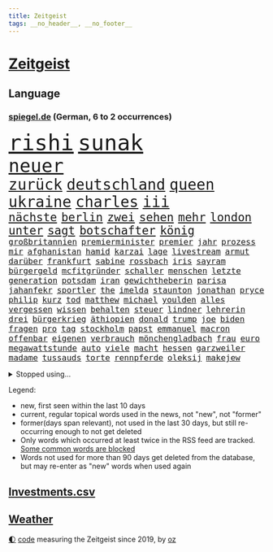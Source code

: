 ```yaml
---
title: Zeitgeist
tags: __no_header__, __no_footer__
---
```


# [Zeitgeist](https://oliz.io/zeitgeist/)

## Language

<h3><a href="https://www.spiegel.de" target="_blank">spiegel.de</a> (German, 6 to 2 occurrences)</h3>
<p style="font-family:monospace">
<span style="font-size:32pt"><a href="news_links.html#rishi" class="current">rishi</a></span>
<span style="font-size:32pt"><a href="news_links.html#sunak" class="current">sunak</a></span>
<br>
<span style="font-size:27pt"><a href="news_links.html#neuer" class="current">neuer</a></span>
<br>
<span style="font-size:22pt"><a href="news_links.html#zurück" class="current">zurück</a></span>
<span style="font-size:22pt"><a href="news_links.html#deutschland" class="current">deutschland</a></span>
<span style="font-size:22pt"><a href="news_links.html#queen" class="current">queen</a></span>
<span style="font-size:22pt"><a href="news_links.html#ukraine" class="current">ukraine</a></span>
<span style="font-size:22pt"><a href="news_links.html#charles" class="current">charles</a></span>
<span style="font-size:22pt"><a href="news_links.html#iii" class="current">iii</a></span>
<br>
<span style="font-size:17pt"><a href="news_links.html#nächste" class="current">nächste</a></span>
<span style="font-size:17pt"><a href="news_links.html#berlin" class="current">berlin</a></span>
<span style="font-size:17pt"><a href="news_links.html#zwei" class="current">zwei</a></span>
<span style="font-size:17pt"><a href="news_links.html#sehen" class="current">sehen</a></span>
<span style="font-size:17pt"><a href="news_links.html#mehr" class="current">mehr</a></span>
<span style="font-size:17pt"><a href="news_links.html#london" class="current">london</a></span>
<span style="font-size:17pt"><a href="news_links.html#unter" class="current">unter</a></span>
<span style="font-size:17pt"><a href="news_links.html#sagt" class="current">sagt</a></span>
<span style="font-size:17pt"><a href="news_links.html#botschafter" class="current">botschafter</a></span>
<span style="font-size:17pt"><a href="news_links.html#könig" class="current">könig</a></span>
<br>
<span style="font-size:12pt"><a href="news_links.html#großbritannien" class="current">großbritannien</a></span>
<span style="font-size:12pt"><a href="news_links.html#premierminister" class="current">premierminister</a></span>
<span style="font-size:12pt"><a href="news_links.html#premier" class="current">premier</a></span>
<span style="font-size:12pt"><a href="news_links.html#jahr" class="current">jahr</a></span>
<span style="font-size:12pt"><a href="news_links.html#prozess" class="current">prozess</a></span>
<span style="font-size:12pt"><a href="news_links.html#mir" class="current">mir</a></span>
<span style="font-size:12pt"><a href="news_links.html#afghanistan" class="current">afghanistan</a></span>
<span style="font-size:12pt"><a href="news_links.html#hamid" class="new">hamid</a></span>
<span style="font-size:12pt"><a href="news_links.html#karzai" class="new">karzai</a></span>
<span style="font-size:12pt"><a href="news_links.html#lage" class="current">lage</a></span>
<span style="font-size:12pt"><a href="news_links.html#livestream" class="current">livestream</a></span>
<span style="font-size:12pt"><a href="news_links.html#armut" class="current">armut</a></span>
<span style="font-size:12pt"><a href="news_links.html#darüber" class="current">darüber</a></span>
<span style="font-size:12pt"><a href="news_links.html#frankfurt" class="current">frankfurt</a></span>
<span style="font-size:12pt"><a href="news_links.html#sabine" class="current">sabine</a></span>
<span style="font-size:12pt"><a href="news_links.html#rossbach" class="current">rossbach</a></span>
<span style="font-size:12pt"><a href="news_links.html#iris" class="current">iris</a></span>
<span style="font-size:12pt"><a href="news_links.html#sayram" class="new">sayram</a></span>
<span style="font-size:12pt"><a href="news_links.html#bürgergeld" class="current">bürgergeld</a></span>
<span style="font-size:12pt"><a href="news_links.html#mcfitgründer" class="new">mcfitgründer</a></span>
<span style="font-size:12pt"><a href="news_links.html#schaller" class="new">schaller</a></span>
<span style="font-size:12pt"><a href="news_links.html#menschen" class="current">menschen</a></span>
<span style="font-size:12pt"><a href="news_links.html#letzte" class="current">letzte</a></span>
<span style="font-size:12pt"><a href="news_links.html#generation" class="current">generation</a></span>
<span style="font-size:12pt"><a href="news_links.html#potsdam" class="current">potsdam</a></span>
<span style="font-size:12pt"><a href="news_links.html#iran" class="current">iran</a></span>
<span style="font-size:12pt"><a href="news_links.html#gewichtheberin" class="new">gewichtheberin</a></span>
<span style="font-size:12pt"><a href="news_links.html#parisa" class="new">parisa</a></span>
<span style="font-size:12pt"><a href="news_links.html#jahanfekr" class="new">jahanfekr</a></span>
<span style="font-size:12pt"><a href="news_links.html#sportler" class="current">sportler</a></span>
<span style="font-size:12pt"><a href="news_links.html#the" class="current">the</a></span>
<span style="font-size:12pt"><a href="news_links.html#imelda" class="new">imelda</a></span>
<span style="font-size:12pt"><a href="news_links.html#staunton" class="new">staunton</a></span>
<span style="font-size:12pt"><a href="news_links.html#jonathan" class="new">jonathan</a></span>
<span style="font-size:12pt"><a href="news_links.html#pryce" class="new">pryce</a></span>
<span style="font-size:12pt"><a href="news_links.html#philip" class="new">philip</a></span>
<span style="font-size:12pt"><a href="news_links.html#kurz" class="current">kurz</a></span>
<span style="font-size:12pt"><a href="news_links.html#tod" class="current">tod</a></span>
<span style="font-size:12pt"><a href="news_links.html#matthew" class="current">matthew</a></span>
<span style="font-size:12pt"><a href="news_links.html#michael" class="current">michael</a></span>
<span style="font-size:12pt"><a href="news_links.html#youlden" class="new">youlden</a></span>
<span style="font-size:12pt"><a href="news_links.html#alles" class="current">alles</a></span>
<span style="font-size:12pt"><a href="news_links.html#vergessen" class="current">vergessen</a></span>
<span style="font-size:12pt"><a href="news_links.html#wissen" class="current">wissen</a></span>
<span style="font-size:12pt"><a href="news_links.html#behalten" class="current">behalten</a></span>
<span style="font-size:12pt"><a href="news_links.html#steuer" class="current">steuer</a></span>
<span style="font-size:12pt"><a href="news_links.html#lindner" class="current">lindner</a></span>
<span style="font-size:12pt"><a href="news_links.html#lehrerin" class="current">lehrerin</a></span>
<span style="font-size:12pt"><a href="news_links.html#drei" class="current">drei</a></span>
<span style="font-size:12pt"><a href="news_links.html#bürgerkrieg" class="current">bürgerkrieg</a></span>
<span style="font-size:12pt"><a href="news_links.html#äthiopien" class="current">äthiopien</a></span>
<span style="font-size:12pt"><a href="news_links.html#donald" class="current">donald</a></span>
<span style="font-size:12pt"><a href="news_links.html#trump" class="current">trump</a></span>
<span style="font-size:12pt"><a href="news_links.html#joe" class="current">joe</a></span>
<span style="font-size:12pt"><a href="news_links.html#biden" class="current">biden</a></span>
<span style="font-size:12pt"><a href="news_links.html#fragen" class="current">fragen</a></span>
<span style="font-size:12pt"><a href="news_links.html#pro" class="current">pro</a></span>
<span style="font-size:12pt"><a href="news_links.html#tag" class="current">tag</a></span>
<span style="font-size:12pt"><a href="news_links.html#stockholm" class="current">stockholm</a></span>
<span style="font-size:12pt"><a href="news_links.html#papst" class="current">papst</a></span>
<span style="font-size:12pt"><a href="news_links.html#emmanuel" class="current">emmanuel</a></span>
<span style="font-size:12pt"><a href="news_links.html#macron" class="current">macron</a></span>
<span style="font-size:12pt"><a href="news_links.html#offenbar" class="current">offenbar</a></span>
<span style="font-size:12pt"><a href="news_links.html#eigenen" class="current">eigenen</a></span>
<span style="font-size:12pt"><a href="news_links.html#verbrauch" class="current">verbrauch</a></span>
<span style="font-size:12pt"><a href="news_links.html#mönchengladbach" class="current">mönchengladbach</a></span>
<span style="font-size:12pt"><a href="news_links.html#frau" class="current">frau</a></span>
<span style="font-size:12pt"><a href="news_links.html#euro" class="current">euro</a></span>
<span style="font-size:12pt"><a href="news_links.html#megawattstunde" class="current">megawattstunde</a></span>
<span style="font-size:12pt"><a href="news_links.html#auto" class="current">auto</a></span>
<span style="font-size:12pt"><a href="news_links.html#viele" class="current">viele</a></span>
<span style="font-size:12pt"><a href="news_links.html#macht" class="current">macht</a></span>
<span style="font-size:12pt"><a href="news_links.html#hessen" class="current">hessen</a></span>
<span style="font-size:12pt"><a href="news_links.html#garzweiler" class="new">garzweiler</a></span>
<span style="font-size:12pt"><a href="news_links.html#madame" class="current">madame</a></span>
<span style="font-size:12pt"><a href="news_links.html#tussauds" class="new">tussauds</a></span>
<span style="font-size:12pt"><a href="news_links.html#torte" class="current">torte</a></span>
<span style="font-size:12pt"><a href="news_links.html#rennpferde" class="new">rennpferde</a></span>
<span style="font-size:12pt"><a href="news_links.html#oleksij" class="current">oleksij</a></span>
<span style="font-size:12pt"><a href="news_links.html#makejew" class="current">makejew</a></span>
</p>
<details>
<summary>Stopped using...</summary>
<p class="former" style="font-size:12pt">
netzwerken(733) scheinen(733) aktien(732) amerikanische(731) summe(731) 37(730) awards(730) feierte(730) galt(730) gerechtigkeit(730) phase(730) umfeld(730) richten(729) untersuchungshaft(729) verlust(729) 400(728) anderes(728) ausgesprochen(728) beobachtet(728) brexit(728) diskussion(728) legendären(728) sachsenanhalt(728) vermögen(728) zahlreichen(728) 2000(727) becker(727) bildern(727) enorm(727) fort(727) klimaneutral(727) landesregierung(727) lobt(727) persönliche(727) schatten(727) spdpolitikerin(727) verdachts(727) weshalb(727) bloß(726) fließt(726) flugzeuge(726) konzerne(726) pflege(726) rechtsextremismus(726) ans(725) asche(725) botschaft(725) demonstriert(725) dreimal(725) erfolgreiche(725) gereist(725) hubschrauber(725) impfung(725) infektion(725) internationaler(725) investoren(725) name(725) rettungskräfte(725) spätestens(725) brandenburg(724) einziehen(724) gefährlicher(724) hinterher(724) maß(724) märchen(724) paul(724) ungarns(724) wehren(724) bekanntesten(723) bot(723) eingereicht(723) freien(723) gebrochen(723) gestoßen(723) höchststand(723) radsport(723) richtige(723) schnelltests(723) wechseln(723) wünschen(723) zuversicht(723) amsterdam(722) berichte(722) einstigen(722) endspiel(722) ersetzen(722) smith(722) trennung(722) umweltministerin(722) abgehört(721) altes(721) cartoons(721) julian(721) körperverletzung(721) nahen(721) schwangere(721) untersuchen(721) verdächtigt(721) verpassen(721) wolle(721) 130(720) bekämpfen(720) beschließen(720) dringend(720) premiere(720) staats(720) tokio(720) ton(720) weitergegeben(720) werke(720) 3000(719) amerikanischen(719) eskalieren(719) gegenteil(719) mathias(719) symptome(719) unbedingt(719) verbieten(719) berät(718) gehandelt(718) gesundheitlichen(718) mitteln(718) teenager(718) fußballprofi(717) nominiert(717) anschließend(716) verbessert(716) gewinner(715) historischen(715) homeoffice(715) trainiert(715) wochenlang(715) gerechnet(714) kostet(714) verstößt(714) verteidigen(714) bad(713) gabriel(713) kryptowährung(713) verlauf(713) weite(713) echten(712) tennis(712) heil(711) schnitt(711) sehnsucht(711) demokratische(710) erderwärmung(710) pflegekräfte(710) genehmigung(709) rechtzeitig(709) ereignisse(708) lernt(708) spaß(708) bob(707) sachsens(707) spanische(707) tennisprofi(707) verwickelt(707) meines(706) müsste(706) strengen(706) kindes(705) schockiert(705) auflagen(703) februar(703) zogen(703) änderungen(703) kokain(702) ringen(702) apps(701) wendet(701) abstieg(700) automatisch(699) schrecken(699) top(697) halbe(696) insolvenz(696) erstochen(694) saintgermain(694) rang(693) finanzielle(692) startete(692) tisch(691) schwung(690) sarah(689) kleinkind(688) jurist(686) staatlichen(685) sogenannten(682) zeitung(682) impfpflicht(680) erfolgreichen(679) athletinnen(678) annäherung(674) gesetzlichen(672) aktionen(666) ungewöhnlichen(666) quadratmeter(665) reihen(664) last(658) zusätzliche(656) ärmelkanal(656) einfache(652) motivation(643) heidelberg(642) londons(642) berichtete(638) dankt(638) umbau(626) iv(622) verleumdung(609) ausstellung(600) nationalpark(598) 5000(595) verlusten(591) neuanfang(587) fluggesellschaft(582) todesursache(573) elfjährigen(567) ausländischen(566) strebt(565) erschoss(563) reue(556) zusammengebrochen(556) abgestürzt(546) fonds(541) 250(536) werte(536) erschüttern(528) fußballnationalmannschaft(525) statistik(523) japanischen(519) komme(519) reichtum(519) lediglich(514) holz(511) waldbrände(499) felix(494) gefilmt(494) aachen(490) gesichtet(484) argument(483) bezichtigt(479) kleidung(472) belastung(470) fotografen(469) terroranschlag(469) staatschefs(468) hollywoodstar(466) parteispitze(466) morgens(463) erlag(462) liebt(459) grundsätzlich(458) australischen(452) partnerschaft(451) britisches(450) auszeit(448) britney(448) spears(448) rechtens(444) bedankt(442) beides(441) wandte(440) technischen(437) vorliegen(433) wellen(426) erweisen(425) höchstwert(423) umkämpften(416) jahrzehnt(410) löschen(409) erhofft(406) funktionen(406) vorhang(404) scholz'(403) zurückziehen(400) landwirte(398) moderner(398) gewohnt(397) lutz(393) agiert(392) verbündeten(392) world(392) operationen(389) minderheiten(387) getöteten(386) gewandt(384) royals(384) angeschlossen(378) ostdeutschen(376) radikalen(376) wertet(376) arten(374) infektionsschutzgesetz(374) bekräftigt(371) kremlsprecher(371) schränkt(370) abhängigkeit(369) exportiert(368) krankenkassen(364) vorsitz(364) abkommen(363) vermitteln(362) gedrängt(357) siebten(356) kälte(350) leise(350) rotterdam(350) argumenten(349) plastikmüll(349) eingefroren(346) shanghai(346) ansicht(345) scherz(345) magazin(343) perspektive(343) booster(342) benutzt(339) hals(339) sekunde(333) bekannteste(331) eindringlichen(325) kürzer(325) schienen(320) technischer(319) stürzten(316) gestiegene(315) pech(315) otto(314) laura(313) beteiligte(312) bundesfinanzminister(310) waffenruhe(310) unogeneralsekretär(309) auseinandersetzungen(308) wmteilnahme(305) menschenrechtslage(304) erwiesen(302) explodieren(301) lehrerinnen(301) überlebten(296) altkanzler(295) unterzeichnen(292) arbeitsminister(290) gottesdienst(290) gedenkt(288) möchten(288) bundesinnenministerin(287) bafög(286) jeweils(284) oscars(284) bredouille(282) gefechte(281) heikel(281) ersatz(279) betrachtet(278) systematisch(278) bijan(277) djirsarai(277) wahnsinn(277) match(272) 2500(271) juristischen(270) lemke(268) steffi(268) städtetag(268) verringern(268) zahlreicher(268) pelé(267) ausgeschieden(263) geschenk(261) kümmert(261) wandern(260) geklagt(259) getragen(257) teppich(254) vergleichsweise(253) krankheiten(251) royal(251) afrikanischen(248) braut(248) klingen(248) wiederum(248) filmemacher(245) strände(245) cyberattacken(244) 49(242) einmalige(238) verwaltung(238) mut(237) pausen(236) gestrandet(235) behauptete(234) kylian(234) mbappé(234) transparenz(233) beckham(232) norwegischer(231) 1982(229) schlägen(228) we(228) samt(227) bürokratie(226) leak(226) 17jährige(225) begleiten(225) aufhebung(223) sklaverei(220) neunten(219) jennifer(218) schwarzmeerflotte(218) eukommissionspräsidentin(217) gegendemonstranten(217) initiative(217) südamerika(217) kanzlerpartei(213) drohten(212) stopfen(212) arbeitszeit(211) ausweitung(210) verbrauchern(210) maskendeals(209) örtlichen(209) mobil(208) erdöl(207) kurse(207) sicherheitsinteressen(207) sondervermögen(207) lebe(206) mutige(206) baustelle(205) messerangriff(205) geforderten(204) heben(204) instrumentalisiert(204) applaus(203) marathon(203) söhne(203) verliehen(203) anpassung(199) niedergestochen(199) starkregen(198) ukrainekrieges(198) belgrad(197) ständige(197) typ(197) 25jähriger(195) dylan(195) embargo(195) institutionen(195) verteidigte(195) oligarch(193) bombardierung(192) geschäftsleute(192) villen(192) gelassenheit(190) beispiele(189) kadaver(188) bewertung(187) house(186) slowenien(186) talent(186) kalt(185) tegernsee(185) begrenzt(183) bestreiten(183) herrschte(182) verweis(182) aufkommt(181) auslösen(181) bezeichnen(180) energieminister(180) 48(179) aufgeführt(179) erfordert(179) kriegsführung(179) beschuldigen(178) erhalt(178) motto(177) basketballer(176) landwirt(176) wall(176) irrtümer(175) registrierte(175) speichern(175) zusätzlich(175) finanzchef(174) beigelegt(173) germania(171) lauterbachs(171) mandat(171) impfkommission(170) markiert(170) täters(170) aserbaidschan(169) butscha(169) gewalttaten(169) vergewaltigungen(169) behoben(168) bafögreform(167) bußgeld(167) toxische(166) besetzen(165) islamist(165) steuersenkung(165) warteten(165) pelosi(164) bebt(162) menschenhandel(162) billigen(161) iserlohn(161) joker(161) morden(161) besuchte(160) milliardenhöhe(160) taifun(160) jahrhundertflut(159) mars(159) punks(159) iaea(158) nagelsmann(157) dieb(156) gekürzt(156) umstände(155) empfinden(154) pogba(154) explodierenden(152) ringtausch(152) falscher(151) geladenen(151) mischung(151) würdigt(151) zentrale(150) 84(149) tennisprofis(149) lesung(148) stiehlt(148) verbliebenen(148) hindernisse(147) nachnamen(147) schrecklich(147) skulpturen(146) ac(145) bäcker(145) herausgekommen(145) isoliert(145) mobbing(145) zusammenkunft(145) 14jährigen(143) carlo(143) droge(143) mordfall(142) basketball(141) volksfest(140) demselben(139) dubiose(139) ifoumfrage(139) bedingung(138) billigticket(138) dinner(138) europameister(138) prüfer(138) verhaftungen(138) computer(137) homosexuellen(137) massivem(137) objekte(137) rügen(137) öllieferungen(137) brennende(136) privathaushalten(136) sylt(136) waggons(136) jeanluc(135) verwenden(135) anwesen(134) ausgezahlt(134) besitzt(134) budget(134) diskriminiert(134) 16jährigen(133) angeschlagenen(133) brennen(133) mexikaner(133) heimem(132) 110(130) anzeige(130) dividende(130) schiene(130) lidl(129) potenzial(129) chefs(128) klimaschädlichen(127) provider(127) abertausende(126) bedarf(126) hing(126) oberkörper(126) einreichen(125) ausgesucht(124) einrichtungsbezogene(124) olympiaaus(124) unantastbar(124) aufsichtsratschef(122) auswerten(122) erfinden(122) jugendlicher(122) rammte(122) verdiente(122) erdoğans(121) konservativer(121) tschechischen(121) zusammengekommen(121) bluff(120) eingeholt(120) neunjährige(120) republikanischer(120) risikofaktoren(120) yorks(120) frauenteam(119) mitarbeitende(119) botschafterin(117) disney+(117) schweine(117) beirut(116) galten(116) luka(116) zurückzuführen(116) blöße(115) defekt(115) gerungen(115) mitgliederversammlung(115) ruben(115) sebastián(115) henry(114) kaputte(114) nostalgie(114) regenbogenflagge(114) schmetterlinge(114) bestellte(113) verfügen(113) anlauf(112) bestimmter(112) margot(112) notaufnahme(112) lachen(111) senegal(111) speicherung(111) freibad(110) gleiche(110) regionalen(110) shakira(110) tiktokvideos(110) neuseelands(109) achtjähriger(108) christlichen(108) olympischen(107) zweijährigen(107) arbeiteten(106) gouverneurin(106) unschuld(106) bergung(105) mitgeteilt(105) älter(105) angepasst(104) baku(104) fotografinnen(104) großartige(102) platziert(102) usmedien(102) vorantreiben(102) ankündigungen(101) gottschalk(101) raketenwerfer(101) stutthof(101) albanien(100) bildungsministerium(100) gegenstand(100) kzsekretärin(100) terrormiliz(100) begeht(99) demenz(99) rassismusvorwürfe(99) trainingslager(98) wirtschaftsleistung(98) braun(97) pflegeheimen(97) gasversorgers(96) zinserhöhungen(96) abschwung(95) eingeweiht(95) profiteure(95) tierquälerei(95) angelegte(94) fdpjustizminister(94) forever(94) freizeit(94) kartellrecht(94) trans(94) british(93) phantom(93) ungleicher(93) android(92) ausgebeutet(92) beleuchtet(92) oper(92) personalie(92) überdenken(92) durchsuchung(91) geht's(91) helmut(91) kohls(91) olympiasieger(91) portugals(91) ratschläge(91) regelt(91) sportgrafik(91) umkämpfte(91) verspottet(91) weiterlaufen(91) wertschöpfung(91) abgefedert(90) artillerie(90) bleibe(90) kontroversen(90) marode(90) rettungsaktion(90) übergewinne(90) abgaben(89) aufstockung(89) festgenommene(89) indizien(89) problematischen(89) quelle(89) stationen(89) dummheit(88) minenräumer(88) niedrigsten(88) staatenbund(88) üppig(88) einleiten(87) gleichauf(87) hauptsache(87) streikt(87) unvorstellbar(87) usrepublikaner(87) würdigte(87) gefechten(86) hilfskräfte(86) ligarekord(86) abheben(85) usmilitär(85) flasche(84) gasfirma(84) gedämmt(84) hacktivisten(84) laufzeitverlängerungen(84) legal(84) 2040(83) anreiz(83) hehl(83) nichtbinäre(83) 22jährigen(82) grundstück(82) mordete(82) regenbogen(82) stadtwerke(82) verpflichten(82) wiedersehen(82) woody(82) erschossenen(81) konfisziert(81) louisiana(81) pflaster(81) spreche(81) ubahnen(81) 151(80) abgebaut(80) bestechung(80) bucht(80) hunderttausender(80) may(80) medizinische(80) staatshilfe(80) erneuerbarer(79) kreativ(79) schwede(79) usraumfahrtbehörde(79) ebikes(78) hartz(78) heizungen(78) klärung(78) leichenteile(78) stahl(78) verdächtigem(78) verstaatlichen(78) diess(77) erwarte(77) flüssiggasterminal(77) niedrigeren(77) schusswaffe(77) fdpgeneralsekretär(76) juri(76) kohlekraftwerk(76) siedelt(76) vergleicht(76) achter(75) branchenverband(75) elektrolkw(75) eurecht(75) gewisse(75) shinzo(75) taxonomie(75) angehoben(74) fpö(74) gebete(74) kostspielig(74) neueste(74) quasare(74) ringe(74) unterstrich(74) baubranche(73) gletscherbruch(73) installieren(73) münden(73) schrumpfenden(73) unterkünfte(73) korn(72) kürzungen(72) webb(72) weltraumteleskop(72) abteilung(71) challenge(71) freundes(71) gestresst(71) knast(71) leitzins(71) sarg(71) 62jähriger(70) angekündigten(70) aussteigen(70) gab's(70) gefangener(70) gehenden(70) klimafreundlich(70) marktmacht(70) motorradfahrer(70) spielberg(70) wendete(70) brennstoffzelle(69) damien(69) gefängnissen(69) gesprächsbereit(69) heizkosten(69) hollywoods(69) hortete(69) lewandowskis(69) rezessionsgefahr(69) staatseinstieg(69) eughurteil(68) filmten(68) fronten(68) gegriffen(68) lautes(68) schlimmeres(68) tribut(68) verschwendet(68) äußerst(68) darling(67) selfie(67) tarifvertrag(67) atmen(66) prekären(66) spiegelreporterin(66) strahlung(66) umweltverbände(66) beeilen(65) intendant(65) island(65) verweigerte(65) energiefirmen(64) unsägliche(64) werben(64) 40jährige(63) 69euroticket(63) erstaunliche(63) ken(63) machtverlust(63) senatsverwaltung(63) übergibt(63) gedenkstätte(62) klassen(62) parteifreunde(62) schwarzmarkt(62) videospiel(62) virginia(62) anand(61) bundeskabinett(61) exweltmeister(61) fußballspieler(61) gabrielle(61) vorstellbar(61) ambitionen(60) blake(60) mitgehen(60) raumtemperatur(60) stritt(60) alijew(59) sigmar(59) sportboot(59) weltweiter(59) ätzt(59) 187(58) solch(58) besuchern(57) durchzusetzen(57) hannah(57) heidenheim(57) schalten(57) terminen(57) waldbränden(57) abläufe(56) breitensport(56) gasnotstand(56) sicherheitsvorkehrungen(56) tranken(56) axt(55) bürgergelds(55) klimaerwärmung(55) saniert(55) selbstbewusstsein(55) späteren(55) stränden(55) tvjournalist(55) 2005(54) globes(54) herstellen(54) quatsch(54) to(54) usdemokratin(54) viermaligen(54) angeordnete(53) dunkelsten(53) nominierten(53) preisgeben(53) weggefährte(53) 1993(52) 89(52) emhalbfinale(52) lieferengpässen(52) preisentwicklung(52) seinerseits(52) sportwagen(52) wiederholte(52) wogen(52) wolkenkratzer(52) zusammenprall(52) beseitigt(51) faust(51) johann(51) kabinettssitzung(51) raumsonde(51) vorkriegsniveau(51) überschuss(51) anstehen(50) bach(50) betragen(50) einladung(50) lebenden(50) lebenserwartung(50) meeren(50) toiletten(50) amerikanischer(49) kriminalpolizei(49) lehr(49) leitzinserhöhung(49) geburtenziffer(48) internetportale(48) nasasonde(48) produzent(48) progression(48) ritt(48) schnappt(48) späße(48) tsv(48) harsche(47) klassische(47) quadratmetern(47) rundfunk(47) ulrike(47) heutige(46) immens(46) kostenexplosion(46) meiler(46) verletzter(46) wohlstands(46) einstimmig(45) elefanten(45) führungskraft(45) geburten(45) gestank(45) grab(45) literaturauszeichnung(45) tropen(45) tänzerinnen(45) usrepräsentantenhauses(45) usspitzenpolitikerin(45) 112(44) berufungsgericht(44) kindergeld(44) pflegekräften(44) 1300(43) jordan(43) kernkraft(43) klargestellt(43) täuschen(43) vermögenswerte(43) annahmen(42) beigesetzt(42) rundfunks(42) spiegelcartoonisten(42) spitzenklub(42) tagelangen(42) verkleinern(42) angepassten(41) heche(41) rudern(41) beatrice(40) energiequelle(40) gordon(40) klappen(40) meteoriteneinschlag(40) minimalziel(40) nämlich(40) sensationell(40) tarife(40) tauchten(40) vorigen(40) durchgemacht(39) gorman(39) ringer(39) verlage(39) überrollen(39) armenien(38) springreiter(38) stechen(38) toronto(38) zeitbombe(38) glaubte(37) hate(37) neutraler(37) schulsenator(37) symbolischen(37) urlaubstage(37) urnengang(37) weiterreichen(37) antisemitisch(36) atlantik(36) bestimmtes(36) empfindlich(36) katerstimmung(36) luxusvilla(36) talkshow(36) abendessen(35) bezieher(35) coronabooster(35) cumex(35) eismassen(35) eriwan(35) europameisterschaften(35) faktor(35) kickl(35) krisenmodus(35) sofortigen(35) tabellenführung(35) verkehrsverbund(35) energieexpertin(34) wunderkind(34) zugspitze(34) armeniens(33) erforscht(33) gesünder(33) gewerbsmäßigen(33) paradies(33) sicherung(33) weitaus(33) wirtschaften(33) filatjew(32) regulärer(32) reiten(32) schonungslos(32) transporte(32) verstöße(32) 440(31) auszählung(31) berechnet(31) berlinfriedrichshain(31) deckelung(31) entstehen(31) gratis(31) krankenwagen(31) amtsstuben(30) archäologen(30) bundesbank(30) koffern(30) lehrermangel(30) lou(30) schwieg(30) beauftragten(29) behindert(29) bonus(29) einsteigen(29) füller(29) unkompliziert(29) 215(28) aydemir(28) erforderlich(28) fatma(28) hinein(28) hörbar(28) repariert(28) spieltagen(28) stallone(28) sylvester(28) vermeintlichen(28) wessen(28) wüstefeld(28) geschönte(27) hingenommen(27) neuesten(27) var(27) baggern(26) bostoner(26) dauerregen(25) mädchens(25) rätseln(25) vorfahrt(25) achte(24) faszinierende(24) helsinki(24) ortstermin(24) pandemiemodus(24) wahnvorstellungen(24) zusätzliches(24) dunkle(23) folgekosten(23) instrumentalisieren(23) maurer(23) terrorverdacht(23) 85jährige(22) bösewicht(22) demonstrative(22) finanzspritzen(22) folgenlos(22) missen(22) monieren(22) tvcomeback(22) unterrichtsausfall(22) unterzahl(22) verbündeter(22) gaslieferstopp(21) rostocker(21) schafften(21) schwestern(21) amanda(20) bezwingen(20) geschäften(20) konten(20) nordosten(20) astronaut(19) basketballem(19) bildungsangebote(19) ehre(19) einzelzeitfahren(19) fiktive(19) omikronimpfstoffe(19) stürmt(19) afghanisches(18) auftragsbestand(18) beobachter(18) dončić(18) ergänzen(18) forcieren(18) gelber(18) hauptmann(18) hinweisgeber(18) music(18) selbstvertrauen(18) sportvorstand(18) transportern(18) tweets(18) ungesund(18) wartete(18) äthiopischen(18) 2050(17) blumen(17) börsenkurse(17) dean(17) miserablen(17) nutzern(17) verständigen(17) wasserversorgung(17) beherrscht(16) entschlossenheit(16) fachleuten(16) itzehoe(16) nervig(16) verschwörungstheorien(16) zugzwang(16) brandenburgs(15) ey(15) friert(15) kommunalpolitiker(15) orientiert(15) rückblick(15) sanierungsfall(15) verliebt(15) weltberühmt(15) charlbi(14) erfindet(14) francisco(14) kremlnähe(14) sadness(14) triangle(14) anwesende(13) auskommen(13) erhärtete(13) filmaufnahmen(13) gasimporteur(13) informatik(13) peinlichen(13) reserve(13) ukrainepolitik(13) vng(13) berechnen(12) branchen(12) pflichtfach(12) abstimmungen(11) babylon(11) bandenkriminalität(11) befreiten(11) bills(11) buffalo(11) geklaut(11) leyens(11) totschlag(11) verstorbene(11)
</p>
</details>
<p>Legend:
<ul>
<li><span class="new">new</span>, first seen within the last 10 days</li>
<li><span class="current">current</span>, regular topical words used in the news, not "new", not "former"</li>
<li><span class="former">former(days span relevant)</span>, not used in the last 30 days, but still re-occurring enough to not get deleted</li>
<li>Only words which occurred at least twice in the RSS feed are tracked. <a href="language/filters.py">Some common words are blocked</a></li>
<li>Words not used for more than 90 days get deleted from the database, but may re-enter as "new" words when used again</li>
</ul>
</p>

## [Investments](investments.html)[.csv](investments.csv)

## [Weather](weather.html)

<footer>
<a href="javascript:toggleTheme()" class="nav">🌓</a>
<a href="https://github.com/ooz/zeitgeist">code</a> measuring the Zeitgeist since 2019, by <a href="https://oliz.io">oz</a>
</footer>
